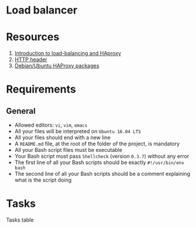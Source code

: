 # Load balancer
# Resources
1. [Introduction to load-balancing and HAproxy](https://www.digitalocean.com/community/tutorials/an-introduction-to-haproxy-and-load-balancing-concepts)
2. [HTTP header](https://www.techopedia.com/definition/27178/http-header)
3. [Debian/Ubuntu HAProxy packages](https://haproxy.debian.net)

# Requirements
## General
* Allowed editors: `vi`, `vim`, `emacs`
* All your files will be interpreted on `Ubuntu 16.04 LTS`
* All your files should end with a new line
* A `README.md` file, at the root of the folder of the project, is mandatory
* All your Bash script files must be executable
* Your Bash script must pass `Shellcheck` (version `0.3.7`) without any error
* The first line of all your Bash scripts should be exactly `#!/usr/bin/env bash`
* The second line of all your Bash scripts should be a comment explaining what is the script doing

# Tasks
Tasks table
